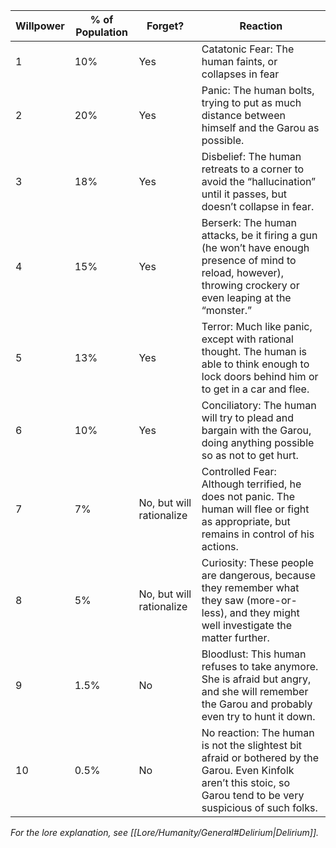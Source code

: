 
| Willpower | % of Population | Forget?                  | Reaction                                                                                                                                                            |
| --------- | --------------- | ------------------------ | ------------------------------------------------------------------------------------------------------------------------------------------------------------------- |
| 1         | 10%             | Yes                      | Catatonic Fear: The human faints, or collapses in fear                                                                                                              |
| 2         | 20%             | Yes                      | Panic: The human bolts, trying to put as much distance between himself and the Garou as possible.                                                                   |
| 3         | 18%             | Yes                      | Disbelief: The human retreats to a corner to avoid the “hallucination” until it passes, but doesn’t collapse in fear.                                               |
| 4         | 15%             | Yes                      | Berserk: The human attacks, be it firing a gun (he won’t have enough presence of mind to reload, however), throwing crockery or even leaping at the “monster.”      |
| 5         | 13%             | Yes                      | Terror: Much like panic, except with rational thought. The human is able to think enough to lock doors behind him or to get in a car and flee.                      |
| 6         | 10%             | Yes                      | Conciliatory: The human will try to plead and bargain with the Garou, doing anything possible so as not to get hurt.                                                |
| 7         | 7%              | No, but will rationalize | Controlled Fear: Although terrified, he does not panic. The human will flee or fight as appropriate, but remains in control of his actions.                         |
| 8         | 5%              | No, but will rationalize | Curiosity: These people are dangerous, because they remember what they saw (more-or-less), and they might well investigate the matter further.                      |
| 9         | 1.5%            | No                       | Bloodlust: This human refuses to take anymore. She is afraid but angry, and she will remember the Garou and probably even try to hunt it down.                      |
| 10        | 0.5%            | No                       | No reaction: The human is not the slightest bit afraid or bothered by the Garou. Even Kinfolk aren’t this stoic, so Garou tend to be very suspicious of such folks. |

*For the lore explanation, see [[Lore/Humanity/General#Delirium|Delirium]].*
